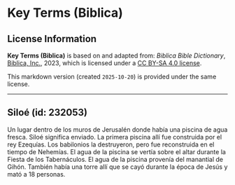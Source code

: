 # Key Terms (Biblica)

## License Information

**Key Terms (Biblica)** is based on and adapted from: _Biblica Bible Dictionary_, [Biblica, Inc.](https://www.biblica.com/), 2023, which is licensed under a [CC BY-SA 4.0 license](https://creativecommons.org/licenses/by-sa/4.0/legalcode.en).

This markdown version (created `2025-10-20`) is provided under the same license.



--------------------------------

## Siloé (id: 232053)

Un lugar dentro de los muros de Jerusalén donde había una piscina de agua fresca. Siloé significa enviado. La primera piscina allí fue construida por el rey Ezequías. Los babilonios la destruyeron, pero fue reconstruida en el tiempo de Nehemías. El agua de la piscina se vertía sobre el altar durante la Fiesta de los Tabernáculos. El agua de la piscina provenía del manantial de Gihón. También había una torre allí que se cayó durante la época de Jesús y mató a 18 personas.


